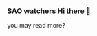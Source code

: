 ### SAO watchers Hi there 👋
you may read more?
<!--
**OmerSalih41/OmerSalih41** is a ✨ _special_ ✨ repository because its `README.md` (this file) appears on your GitHub profile.

Here are some ideas to get you started:

- 🔭 I’m currently working on Useful Apps
- 🌱 I’m currently learning Python, Web
- 🤔 I’m looking for help with Rust programming :)
- 💬 Ask me about animes
- 📫 How to reach me: go to socials
- 😄 Pronouns: he/him
- ⚡ Fun fact: You must watch SAO
-->
